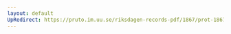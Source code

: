 ```yaml
---
layout: default
UpRedirect: https://pruto.im.uu.se/riksdagen-records-pdf/1867/prot-1867--fk--228/prot-1867--fk--228_013.pdf
---
```

